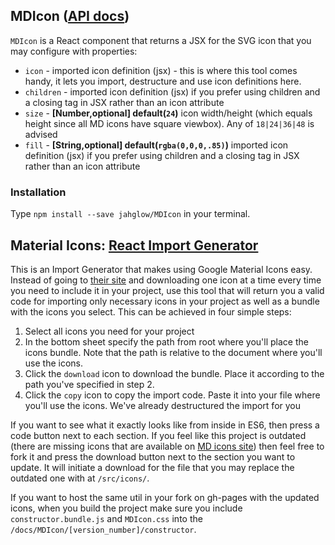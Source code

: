 ## MDIcon ([API docs](https://jahglow.github.io/MDIcon))
`MDIcon` is a React component that returns a JSX for the SVG icon that you may configure with properties:
* `icon` - imported icon definition (jsx) - this is where this tool comes handy, it lets you import, destructure and use icon definitions here.
* `children` - imported icon definition (jsx) if you prefer using children and a closing tag in JSX rather than an icon attribute
* `size` - **[Number,optional] default(`24`)** icon width/height (which equals height since all MD icons have square viewbox). Any of `18|24|36|48` is advised
* `fill` - **[String,optional] default(`rgba(0,0,0,.85)`)** imported icon definition (jsx) if you prefer using children and a closing tag in JSX rather than an icon attribute

### Installation

Type `npm install --save jahglow/MDIcon` in your terminal.

## Material Icons: [React Import Generator](https://jahglow.github.io/MDIcon/constructor)

This is an Import Generator that makes using Google Material Icons easy. Instead of going to [their site](https://material.io/icons) and downloading one icon at a time every time you need to include it in your project,
use this tool that will return you a valid code for importing only necessary icons in your project as well as a bundle with the icons you select. This can be achieved in four simple steps:

1. Select all icons you need for your project</li>
2. In the bottom sheet specify the path from root where you'll place the icons bundle. Note that the path is relative to the document where you'll use the icons.</li>
3. Click the <code>download</code> icon to download the bundle. Place it according to the path you've specified in step 2.</li>
4. Click the <code>copy</code> icon to copy the import code. Paste it into your file where you'll use the icons. We've already destructured the import for you</li>

If you want to see what it exactly looks like from inside in ES6, then press a code button next to each section. If you feel like this project is outdated (there are missing icons that are available on
[MD icons site](https://material.io/icons)) then feel free to fork it and press the download button next to the section you want to update. It will initiate a download for the file that you may
replace the outdated one with at `/src/icons/`.

If you want to  host the same util in your fork on gh-pages with the updated icons, when you build the project make sure you include
`constructor.bundle.js` and `MDIcon.css` into the `/docs/MDIcon/[version_number]/constructor`.

